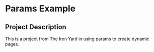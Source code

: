 # Params Example

## Project Description

This is a project from The Iron Yard in using params to create dynamic pages.
